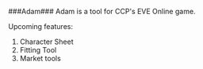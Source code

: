 ###Adam###
Adam is a tool for CCP's EVE Online game.

Upcoming features:
1. Character Sheet
2. Fitting Tool
3. Market tools

